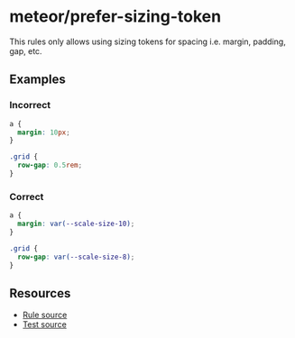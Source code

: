 # meteor/prefer-sizing-token

This rules only allows using sizing tokens for spacing i.e. margin, padding, gap, etc.

## Examples

### Incorrect

```css
a {
  margin: 10px;
}
```

```css
.grid {
  row-gap: 0.5rem;
}
```

### Correct

```css
a {
  margin: var(--scale-size-10);
}
```

```css
.grid {
  row-gap: var(--scale-size-8);
}
```

## Resources

- [Rule source](https://github.com/onlishop/meteor/blob/main/packages/stylelint-plugin-meteor/src/rules/prefer-sizing-token/index.ts)
- [Test source](https://github.com/onlishop/meteor/blob/main/packages/stylelint-plugin-meteor/src/rules/prefer-sizing-token/prefer-sizing-token.test.ts)
